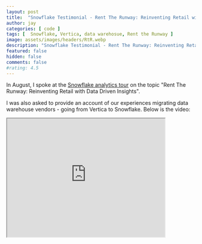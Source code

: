 ```yaml
---
layout: post
title:  "Snowflake Testimonial - Rent The Runway: Reinventing Retail with Data Driven Insights"
author: jay
categories: [ code ]
tags: [  Snowflake, Vertica, data warehosue, Rent the Runway ]
image: assets/images/headers/RtR.webp
description: "Snowflake Testimonial - Rent The Runway: Reinventing Retail with Data Driven Insights"
featured: false
hidden: false
comments: false
#rating: 4.5
---
```


  <p>In August, I spoke at the <a href="https://www.snowflake.com/cloud-analytics-city-tour-2017/" target="_blank">Snowflake analytics tour</a> on the topic "Rent The Runway: Reinventing Retail with Data Driven Insights".</p>
<p>I was also asked to provide an account of our experiences migrating data warehouse vendors - going from Vertica to Snowflake. Below is the video:</p>
<p><iframe src="https://www.youtube.com/embed/kjGfZsX1nzI" width="420" height="315"> </iframe></p>